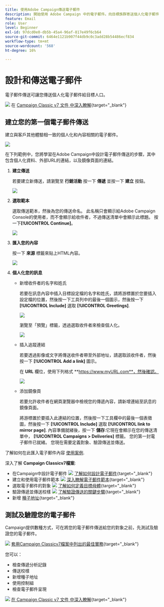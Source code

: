 ```yaml
---
title: 使用Adobe Campaign傳送電子郵件
description: 開始使用 Adobe Campaign 中的電子郵件。向目標族群寄送個人化電子郵件。
feature: Email
role: User
level: Beginner
exl-id: 97dcd0e0-db5b-45a4-96af-817e49f6cb64
source-git-commit: 6464e1121b907f44db9c0c3add28b54486ecf834
workflow-type: tm+mt
source-wordcount: '568'
ht-degree: 16%

---
```


# 設計和傳送電子郵件

電子郵件傳送可讓您傳送個人化電子郵件給目標人口。

![](../assets/do-not-localize/book.png) 在 [Campaign Classic v7 文件 中深入瞭解](https://experienceleague.adobe.com/docs/campaign-classic/using/sending-messages/sending-emails/about-email-channel.html){target="_blank"}

## 建立您的第一個電子郵件傳送

建立與客戶其他體驗相一致的個人化和內容相關的電子郵件。

![](assets/new-email-content.png)


在下列範例中，您將學習在Adobe Campaign中設計電子郵件傳送的步驟，其中包含個人化資料、外部URL的連結，以及鏡像頁面的連結。

1. **建立傳送**

   若要建立新傳送，請瀏覽至 **行銷活動** 按一下 **傳遞** 並按一下 **建立** 按鈕。

   ![](assets/delivery_step_1.png)

1. **選取範本**

   選取傳送範本，然後為您的傳送命名。 此名稱只會顯示給Adobe Campaign Console的使用者，而不會顯示給收件者，不過傳送清單中會顯示此標題。 按一下&#x200B;**[!UICONTROL Continue]**。

   ![](assets/dce_delivery_model.png)

1. **匯入您的內容**

   按一下 **來源** 標籤來貼上HTML內容。

   ![](assets/paste-content.png)


1. **個人化您的訊息**


   * 新增收件者的名字和姓氏

      若要在訊息內容中插入目標設定檔的名字和姓氏，請將游標置於您要插入設定檔的位置，然後按一下工具列中的最後一個圖示，然後按一下 **[!UICONTROL Include]** 選取 **[!UICONTROL Greetings]**.

      ![](assets/include-greetings.png)

      瀏覽至「預覽」標籤，透過選取收件者來檢查個人化。

      ![](assets/perso-check.png)

   * 插入追蹤連結

      若要透過影像或文字將傳送收件者帶至外部地址，請選取該收件者，然後按一下 **[!UICONTROL Add a link]** 圖示。

      在 **URL** 欄位，使用下列格式 **https://www.myURL.com**，然後確認。

      ![](assets/add-a-link.png)

   * 添加鏡像頁

      若要允許收件者在網頁瀏覽器中檢視您的傳遞內容，請新增連結至訊息的鏡像頁面。

      將游標置於要插入此連結的位置，然後按一下工具欄中的最後一個表徵圖，然後按一下 **[!UICONTROL Include]** 選取 **[!UICONTROL link to mirror page]**.
   內容準備就緒後，按一下 **儲存**:它現在會顯示在您的傳送清單中， **[!UICONTROL Campaigns > Deliveries]** 標籤。 您的第一封電子郵件已就緒。 您現在需要定義對象、驗證傳送並傳送。


了解如何在此匯入電子郵件內容 [使用案例](https://experienceleague.adobe.com/docs/campaign/automation/workflows/use-cases/deliveries/load-delivery-content.html).

深入了解 **Campaign Classicv7檔案**:

* 在Campaign中設計電子郵件
   ![](../assets/do-not-localize/book.png) [了解如何設計電子郵件](https://experienceleague.adobe.com/docs/campaign-classic/using/sending-messages/sending-emails/defining-the-email-content.html?lang=zh-Hant){target="_blank"}
* 建立和使用電子郵件範本
   ![](../assets/do-not-localize/book.png) [深入瞭解電子郵件範本](https://experienceleague.adobe.com/docs/campaign-classic/using/sending-messages/using-delivery-templates/about-templates.html?lang=zh-Hant){target="_blank"}
* 選取電子郵件的對象
   ![](../assets/do-not-localize/book.png) [了解如何定義目標母體](https://experienceleague.adobe.com/docs/campaign-classic/using/sending-messages/key-steps-when-creating-a-delivery/steps-defining-the-target-population.html){target="_blank"}
* 驗證傳遞並傳送校樣
   ![](../assets/do-not-localize/book.png) [了解驗證傳送的關鍵步驟](https://experienceleague.adobe.com/docs/campaign-classic/using/sending-messages/key-steps-when-creating-a-delivery/steps-validating-the-delivery.html?lang=zh-Hant){target="_blank"}
* 新增 [種子地址](https://experienceleague.adobe.com/docs/campaign-classic/using/sending-messages/using-seed-addresses/about-seed-addresses.html){target="_blank"}

## 測試及驗證您的電子郵件

Campaign提供數種方式，可在將您的電子郵件傳送給您的對象之前，先測試及驗證您的電子郵件。

![](../assets/do-not-localize/book.png) [套用Campaign Classicv7檔案中列出的最佳實務](https://experienceleague.adobe.com/docs/campaign-classic/using/sending-messages/key-steps-when-creating-a-delivery/delivery-bestpractices/check-before-sending.html){target="_blank"}

您可以：

* 檢查傳遞分析記錄
* 傳送校樣
* 新增種子地址
* 使用控制組
* 檢查電子郵件呈現

![](../assets/do-not-localize/book.png) [在 Campaign Classic v7 文件 中深入瞭解](https://experienceleague.adobe.com/docs/campaign-classic/using/sending-messages/key-steps-when-creating-a-delivery/steps-validating-the-delivery.html?lang=zh-Hant){target="_blank"}
